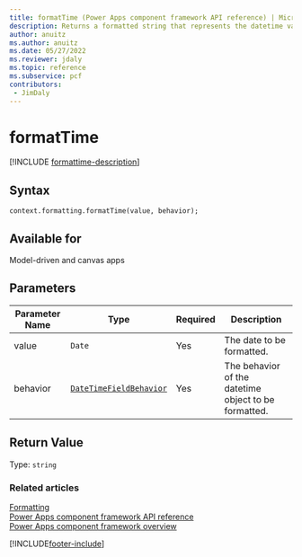 ```yaml
---
title: formatTime (Power Apps component framework API reference) | Microsoft Docs
description: Returns a formatted string that represents the datetime value after being formatted.
author: anuitz
ms.author: anuitz
ms.date: 05/27/2022
ms.reviewer: jdaly
ms.topic: reference
ms.subservice: pcf
contributors:
 - JimDaly
---
```


# formatTime

[!INCLUDE [formattime-description](includes/formattime-description.md)]

## Syntax

`context.formatting.formatTime(value, behavior);`

## Available for

Model-driven and canvas apps

## Parameters

| Parameter Name | Type                                                   | Required | Description                                          |
| -------------- | ------------------------------------------------------ | -------- | ---------------------------------------------------- |
| value          | `Date`                                                 | Yes      | The date to be formatted.                            |
| behavior       | [`DateTimeFieldBehavior`](../DateTimeFieldBehavior.md) | Yes      | The behavior of the datetime object to be formatted. |

## Return Value

Type: `string`

### Related articles

[Formatting](../formatting.md)<br/>
[Power Apps component framework API reference](../../reference/index.md)<br/>
[Power Apps component framework overview](../../overview.md)

[!INCLUDE[footer-include](../../../../includes/footer-banner.md)]
